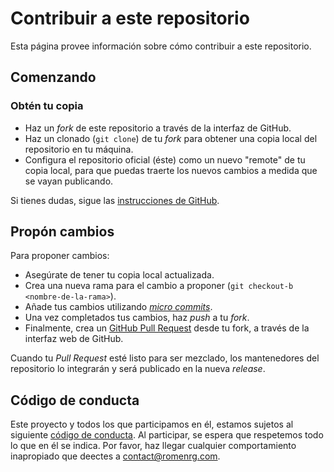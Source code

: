 # Contribuir a este repositorio

Esta página provee información sobre cómo contribuir a este repositorio.

## Comenzando

### Obtén tu copia

* Haz un _fork_ de este repositorio a través de la interfaz de GitHub.
* Haz un clonado (`git clone`) de tu _fork_ para obtener una copia local del repositorio en tu máquina.
* Configura el repositorio oficial (éste) como un nuevo "remote" de tu copia local, para que puedas traerte los nuevos cambios a medida que se vayan publicando.

Si tienes dudas, sigue las [instrucciones de GitHub](https://help.github.com/articles/fork-a-repo/).

## Propón cambios

Para proponer cambios:
 * Asegúrate de tener tu copia local actualizada.
 * Crea una nueva rama para el cambio a proponer (`git checkout-b <nombre-de-la-rama>`).
 * Añade tus cambios utilizando [_micro commits_](https://lucasr.org/2011/01/29/micro-commits/).
 * Una vez completados tus cambios, haz _push_ a tu _fork_.
 * Finalmente, crea un [GitHub Pull Request](https://help.github.com/articles/creating-a-pull-request-from-a-fork/) desde tu fork, a través de la interfaz web de GitHub.

Cuando tu _Pull Request_ esté listo para ser mezclado, los mantenedores del repositorio lo integrarán y será publicado en la nueva _release_.

## Código de conducta

Este proyecto y todos los que participamos en él, estamos sujetos al siguiente [código de conducta](CODE_OF_CONDUCT.md). Al participar, se espera que respetemos todo lo que en él se indica. Por favor, haz llegar cualquier comportamiento inapropiado que deectes a [contact@romenrg.com](mailto:contact@romenrg.com).
